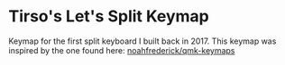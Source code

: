 # Tirso's Let's Split Keymap
Keymap for the first split keyboard I built back in 2017. This keymap was inspired by the one found here: [noahfrederick/qmk-keymaps](https://github.com/noahfrederick/qmk-keymaps/tree/master/planck)
